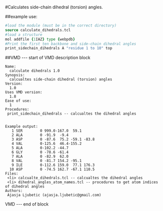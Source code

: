  
#Calculates side-chain dihedral (torsion) angles.
 

##example use:
 
```tcl
#load the module (must be in the correct directory)
source calculate_dihedrals.tcl
#load a structure
mol addfile {1IAZ} type {webpdb} 
#Print the first ten backbone and side-chain dihedral angles
print_sidechain_dihedrals A "residue 1 to 10" top 
```


##VMD  --- start of VMD description block

	Name:
	  calculate dihedrals 1.0
	Synopsis:
	  calcualtes side-chain dihedral (torsion) angles
	Version:
	  1.0
	Uses VMD version:
	  1.8
	Ease of use:
	  1
	Procedures:
	 print_sidechain_dihedrals -- calcualtes the dihedral angles
	 
	
	Example output:
	   1 SER        0 999.0-167.0  59.1
	   2 ALA        0 -91.9  -9.4
	   3 ASP        0 -87.6  75.2 -59.1 -83.8
	   4 VAL        0-125.6  46.4-155.2
	   5 ALA        0-102.2 -44.7
	   6 GLY        0 -78.6 -61.4
	   7 ALA        0 -82.9  62.0
	   8 VAL        0 -81.7 154.2 -95.1
	   9 ILE        0-112.6 159.0  77.1 176.3
	  10 ASP        0 -74.5 162.7 -67.1 110.5
	Files: 
	 <li> calcualte_dihedrals.tcl -- calcualtes the dihedral angles
	 <li> dihedral_angles_atom_names.tcl -- procedures to get atom indices of dihedral angles
	Authors: 
	 Ajasja Ljubetic (ajasja.ljubetic@gmail.com)
VMD  --- end of block
